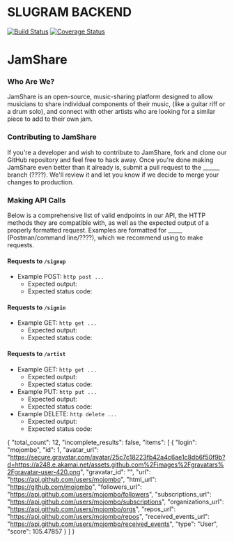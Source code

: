 # SLUGRAM BACKEND
[![Build Status](https://travis-ci.org/slugbyte/slugram-backend.svg?branch=stageing)](https://travis-ci.org/slugbyte/slugram-backend)
[![Coverage Status](https://coveralls.io/repos/github/slugbyte/slugram-backend/badge.svg?branch=stageing)](https://coveralls.io/github/slugbyte/slugram-backend?branch=stageing)

# JamShare

### Who Are We?
JamShare is an open-source, music-sharing platform designed to allow musicians to share individual components of their music, (like a guitar riff or a drum solo), and connect with other artists who are looking for a similar piece to add to their own jam.

### Contributing to JamShare
If you're a developer and wish to contribute to JamShare, fork and clone our GitHub repository and feel free to hack away. Once you're done making JamShare even better than it already is, submit a pull request to the ______ branch (????). We'll review it and let you know if we decide to merge your changes to production.

### Making API Calls
Below is a comprehensive list of valid endpoints in our API, the HTTP methods they are compatible with, as well as the expected output of a properly formatted request. Examples are formatted for _____ (Postman/command line/????), which we recommend using to make requests.

#### Requests to ```/signup```
- Example POST: ```http post ...```
  - Expected output:
  - Expected status code:

#### Requests to ```/signin```
- Example GET: ```http get ...```
  - Expected output:
  - Expected status code:

#### Requests to ```/artist```
- Example GET: ```http get ...```
  - Expected output:
  - Expected status code:
- Example PUT: ```http put ...```
  - Expected output:
  - Expected status code:
- Example DELETE: ```http delete ...```
  - Expected output:
  - Expected status code:

{
  "total_count": 12,
  "incomplete_results": false,
  "items": [
    {
      "login": "mojombo",
      "id": 1,
      "avatar_url": "https://secure.gravatar.com/avatar/25c7c18223fb42a4c6ae1c8db6f50f9b?d=https://a248.e.akamai.net/assets.github.com%2Fimages%2Fgravatars%2Fgravatar-user-420.png",
      "gravatar_id": "",
      "url": "https://api.github.com/users/mojombo",
      "html_url": "https://github.com/mojombo",
      "followers_url": "https://api.github.com/users/mojombo/followers",
      "subscriptions_url": "https://api.github.com/users/mojombo/subscriptions",
      "organizations_url": "https://api.github.com/users/mojombo/orgs",
      "repos_url": "https://api.github.com/users/mojombo/repos",
      "received_events_url": "https://api.github.com/users/mojombo/received_events",
      "type": "User",
      "score": 105.47857
    }
  ]
}


